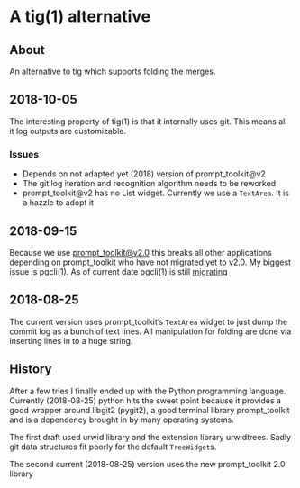 # A tig(1) alternative

## About

An alternative to tig which supports folding the merges.

## 2018-10-05

The interesting property of tig(1) is that it internally uses git. This means
all it log outputs are customizable.

### Issues

- Depends on not adapted yet (2018) version of prompt_toolkit@v2
- The git log iteration and recognition algorithm needs to be reworked
- prompt_toolkit@v2 has no List widget. Currently we use a `TextArea`. It is a
  hazzle to adopt it

## 2018-09-15

Because we use prompt_toolkit@v2.0 this breaks all other applications depending
on prompt_toolkit who have not migrated yet to v2.0. My biggest issue is
pgcli(1). As of current date pgcli(1) is still
[migrating](https://github.com/dbcli/pgcli/pull/930)

## 2018-08-25

The current version uses prompt_toolkit’s `TextArea` widget to just dump the
commit log as a bunch of text lines. All manipulation for folding are done via
inserting lines in to a huge string.

## History

After a few tries I finally ended up with the Python programming language.
Currently (2018-08-25) python hits the sweet point because it provides a good
wrapper around libgit2 (pygit2), a good terminal library prompt_toolkit and is a
dependency brought in by many operating systems.

The first draft used urwid library and the extension library urwidtrees. Sadly
git data structures fit poorly for the default `TreeWidget`s.

The second current (2018-08-25) version uses the new prompt_toolkit 2.0 library

